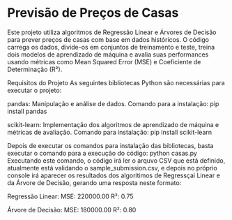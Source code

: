 # Previsão de Preços de Casas 

Este projeto utiliza algoritmos de Regressão Linear e Árvores de Decisão para prever preços de casas com base em dados históricos. O código carrega os dados, divide-os em conjuntos de treinamento e teste, treina dois modelos de aprendizado de máquina e avalia suas performances usando métricas como Mean Squared Error (MSE) e Coeficiente de Determinação (R²).

Requisitos do Projeto
As seguintes bibliotecas Python são necessárias para executar o projeto:

pandas: Manipulação e análise de dados.
    Comando para a instalação: pip install pandas

scikit-learn: Implementação dos algoritmos de aprendizado de máquina e métricas de avaliação.
    Comando para instalação: pip install scikit-learn

Depois de executar os comandos para instalação das bibliotecas, basta executar o comando para a execução do código: python casas.py
Executando este comando, o código irá ler o arquvo CSV que está definido, atualmente está validando o sample_submission.csv, e depois no próprio console irá aparecer os resultados dos algoritimos de Regressçai Linear e da Árvore de Decisão, gerando uma resposta neste formato:

Regressão Linear:
MSE: 220000.00
R²: 0.75

Árvore de Decisão:
MSE: 180000.00
R²: 0.80


